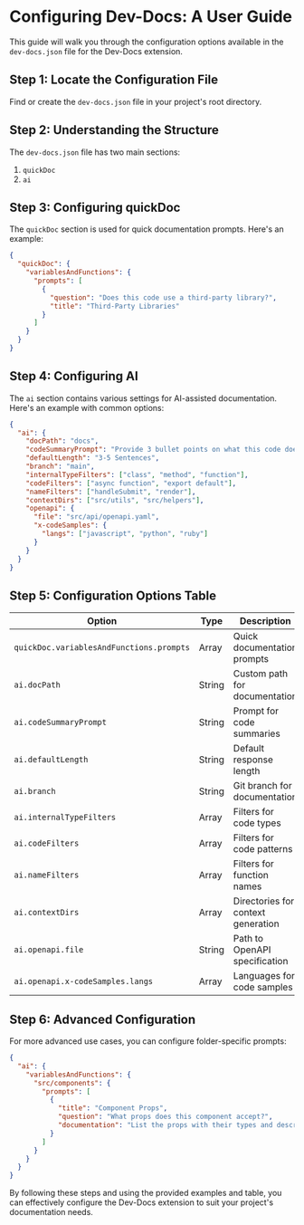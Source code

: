 # Configuring Dev-Docs: A User Guide

This guide will walk you through the configuration options available in the `dev-docs.json` file for the Dev-Docs extension.

## Step 1: Locate the Configuration File

Find or create the `dev-docs.json` file in your project's root directory.

## Step 2: Understanding the Structure

The `dev-docs.json` file has two main sections:

1. `quickDoc`
2. `ai`

## Step 3: Configuring quickDoc

The `quickDoc` section is used for quick documentation prompts. Here's an example:

```json
{
  "quickDoc": {
    "variablesAndFunctions": {
      "prompts": [
        {
          "question": "Does this code use a third-party library?",
          "title": "Third-Party Libraries"
        }
      ]
    }
  }
}
```

## Step 4: Configuring AI

The `ai` section contains various settings for AI-assisted documentation. Here's an example with common options:

```json
{
  "ai": {
    "docPath": "docs",
    "codeSummaryPrompt": "Provide 3 bullet points on what this code does",
    "defaultLength": "3-5 Sentences",
    "branch": "main",
    "internalTypeFilters": ["class", "method", "function"],
    "codeFilters": ["async function", "export default"],
    "nameFilters": ["handleSubmit", "render"],
    "contextDirs": ["src/utils", "src/helpers"],
    "openapi": {
      "file": "src/api/openapi.yaml",
      "x-codeSamples": {
        "langs": ["javascript", "python", "ruby"]
      }
    }
  }
}
```

## Step 5: Configuration Options Table

| Option | Type | Description | Default |
|--------|------|-------------|---------|
| `quickDoc.variablesAndFunctions.prompts` | Array | Quick documentation prompts | See example |
| `ai.docPath` | String | Custom path for documentation | "some custom path" |
| `ai.codeSummaryPrompt` | String | Prompt for code summaries | "3 Bullet points on what the code does" |
| `ai.defaultLength` | String | Default response length | "3-5 Sentences" |
| `ai.branch` | String | Git branch for documentation | "main" |
| `ai.internalTypeFilters` | Array | Filters for code types | ["file", "module", "class", ...] |
| `ai.codeFilters` | Array | Filters for code patterns | ["async function", "export default"] |
| `ai.nameFilters` | Array | Filters for function names | ["handleSubmit", "render"] |
| `ai.contextDirs` | Array | Directories for context generation | ["src/utils", "src/helpers"] |
| `ai.openapi.file` | String | Path to OpenAPI specification | "src/api/openapi.yaml" |
| `ai.openapi.x-codeSamples.langs` | Array | Languages for code samples | ["javascript", "python", "ruby"] |

## Step 6: Advanced Configuration

For more advanced use cases, you can configure folder-specific prompts:

```json
{
  "ai": {
    "variablesAndFunctions": {
      "src/components": {
        "prompts": [
          {
            "title": "Component Props",
            "question": "What props does this component accept?",
            "documentation": "List the props with their types and descriptions."
          }
        ]
      }
    }
  }
}
```

By following these steps and using the provided examples and table, you can effectively configure the Dev-Docs extension to suit your project's documentation needs.

  